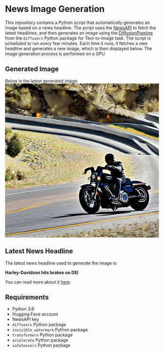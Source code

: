 # News Image Generation
This repository contains a Python script that automatically generates an image based on a news headline. The script uses the [NewsAPI](https://newsapi.org/) to fetch the latest headlines, and then generates an image using the [DiffusionPipeline](https://github.com/huggingface/diffusers) from the `diffusers` Python package for Text-to-Image task.
The script is scheduled to run every few minutes. Each time it runs, it fetches a new headline and generates a new image, which is then displayed below. The image generation process is performed on a GPU.

## Generated Image
Below is the latest generated image:
![Generated Image](image.png)

## Latest News Headline
The latest news headline used to generate the image is:

**Harley-Davidson hits brakes on DEI**

You can read more about it [here](https://news.google.com/rss/articles/CBMijwFBVV95cUxQcXVZVVZKR24xMlVnNlp6V2NjTVhGT09JT09KY1BzV1B3OXJJdDZSa3VIN3RkOTNobzQ5M2RCaTMtSzF6SnAtVThjSXBzOTg1X1p4LVM1VE16bGZvTDlTNHZTdVBlaHl6MkptYmJ6b3B2R3pxeWxJN21kMmpORE41RE9MZG1NSDFLQ2lVXzFYUdIBlAFBVV95cUxPbDVoekJkbWFrVC1DdGpUdi04R0R2YmU0MmhiQV9hLTRILTFZSGZ0Um9ZZEY0U1FhLW5mQ2dHX3lkamZwZ0JxY1ZFbURJa256ZW9aOGttQ3JCWDdQQmFMeXlUSmF3ZzRzbG03TGN0MTNETTNoaEd6VjVvNkNEYUlWOTlaVmtHdV9LMGNQcmc3aGV3Tkcx?oc=5).

## Requirements
- Python 3.8
- Hugging Face account
- NewsAPI key
- `diffusers` Python package
- `invisible_watermark` Python package
- `transformers` Python package
- `accelerate` Python package
- `safetensors` Python package
